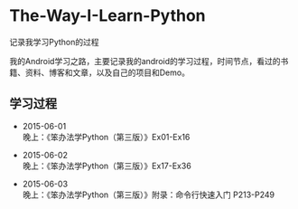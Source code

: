 # The-Way-I-Learn-Python
记录我学习Python的过程

我的Android学习之路，主要记录我的android的学习过程，时间节点，看过的书籍、资料、博客和文章，以及自己的项目和Demo。

## 学习过程
- 2015-06-01 <br />
晚上：《笨办法学Python（第三版）》Ex01-Ex16	<br />

- 2015-06-02 <br />
晚上：《笨办法学Python（第三版）》Ex17-Ex36 <br />

- 2015-06-03 <br />
晚上：《笨办法学Python（第三版）》附录：命令行快速入门 P213-P249 <br />
